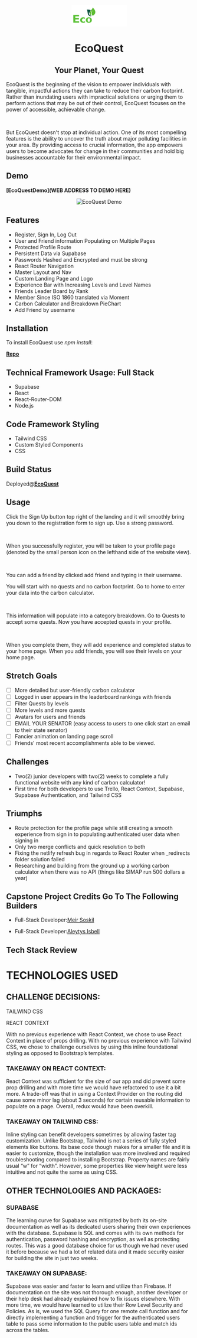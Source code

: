<p align="center">
  <a href="" rel="" target="_blank"><img width="150" src="./src/assets/ecoquestlogo.png" alt="SquadMate Logo"></a></p>
</p>

<h1 align="center">EcoQuest</h1>
<h2 align="center">Your Planet, Your Quest</h2>
</div>

 <p>EcoQuest is the beginning of the vision to empower individuals with tangible, impactful actions they can take to reduce their carbon footprint. Rather than inundating users with impractical solutions or urging them to perform actions that may be out of their control, EcoQuest focuses on the power of accessible, achievable change.</p></br>
<p>But EcoQuest doesn't stop at individual action. One of its most compelling features is the ability to uncover the truth about major polluting facilities in your area. By providing access to crucial information, the app empowers users to become advocates for change in their communities and hold big businesses accountable for their environmental impact.</p>

 
## Demo
**[EcoQuestDemo](WEB ADDRESS TO DEMO HERE)**
<p align="center">
<img src="SCREENSHOT HERE" alt="EcoQuest Demo"></a>
</p>

## Features
- Register, Sign In, Log Out
- User and Friend information Populating on Multiple Pages
- Protected Profile Route
- Persistent Data via Supabase
- Passwords Hashed and Encrypted and must be strong
- React Router Navigation
- Master Layout and Nav
- Custom Landing Page and Logo
- Experience Bar with Increasing Levels and Level Names
- Friends Leader Board by Rank
- Member Since ISO 1860 translated via Moment
- Carbon Calculator and Breakdown PieChart
- Add Friend by username

## Installation
To install EcoQuest use *npm install*:

**[Repo](https://github.com/Meisosk/ecoQuest)**


## Technical Framework Usage: Full Stack 
- Supabase
- React
- React-Router-DOM
- Node.js

## Code Framework Styling
- Tailwind CSS
- Custom Styled Components
- CSS


## Build Status
Deployed@**[EcoQuest](https://eco-quest.netlify.app/)**

## Usage
<p>Click the Sign Up button top right of the landing and it will smoothly bring you down to the registration form to sign up. Use a strong password.</p></br> <p>When you successfully register, you will be taken to your profile page (denoted by the small person icon on the lefthand side of the website view). </p></br><p>You can add a friend by clicked add friend and typing in their username.</p> <p>You will start with no quests and no carbon footprint. Go to home to enter your data into the carbon calculator. </p> </br><p>This information will populate into a category breakdown. Go to Quests to accept some quests. Now you have accepted quests in your profile.</p></br> <p>When you complete them, they will add experience and completed status to your home page. When you add friends, you will see their levels on your home page. </p>


## Stretch Goals
- [ ] More detailed but user-friendly carbon calculator
- [ ] Logged in user appears in the leaderboard rankings with friends
- [ ] Filter Quests by levels
- [ ] More levels and more quests
- [ ] Avatars for users and friends
- [ ] EMAIL YOUR SENATOR (easy access to users to one click start an email to their state senator)
- [ ] Fancier animation on landing page scroll
- [ ] Friends' most recent accomplishments able to be viewed. 

## Challenges
- Two(2) junior developers with two(2) weeks to complete a fully functional website with any kind of carbon calculator!
- First time for both developers to use Trello, React Context, Supabase, Supabase Authentication, and Tailwind CSS

## Triumphs
- Route protection for the profile page while still creating a smooth experience from sign in to populating authenticated user data when signing in
- Only two merge conflicts and quick resolution to both
- Fixing the netlify refresh bug in regards to React Router when _redirects folder solution failed
- Researching and building from the ground up a working carbon calculator when there was no API (things like SIMAP run 500 dollars a year)

## Capstone Project Credits Go To The Following Builders
 
- Full-Stack Developer:[Meir Soskil](https://www.linkedin.com/in/meir-soskil/) 

- Full-Stack Developer:[Aleytys Isbell](https://www.linkedin.com/in/aleytys-isbell/) 




## Tech Stack Review

<h1>TECHNOLOGIES USED</h1>

<h2>CHALLENGE DECISIONS:</h2>

TAILWIND CSS

REACT CONTEXT

With no previous experience with React Context, we chose to use React Context in place of props drilling. With no previous experience with Tailwind CSS, we chose to challenge ourselves by using this inline foundational styling as opposed to Bootstrap’s templates.

<h3>TAKEAWAY ON REACT CONTEXT:</h3>
React Context was sufficient for the size of our app and did prevent some prop drilling and with more time we would have refactored to use it a bit more. A trade-off was that in using a Context Provider on the routing did cause some minor lag (about 3 seconds) for certain reusable information to populate on a page. Overall, redux would have been overkill.

<h3>TAKEAWAY ON TAILWIND CSS:</h3>
Inline styling can benefit developers sometimes by allowing faster tag customization. Unlike Bootstrap, Tailwind is not a series of fully styled elements like buttons. Its base code though makes for a smaller file and it is easier to customize, though the installation was more involved and required troubleshooting compared to installing Bootstrap. Property names are fairly usual “w” for “width”. However, some properties like view height were less intuitive and not quite the same as using CSS.

<h2>OTHER TECHNOLOGIES AND PACKAGES:</h2>

<h3>SUPABASE</h3>
The learning curve for Supabase was mitigated by both its on-site documentation as well as its dedicated users sharing their own experiences with the database. Supabase is SQL and comes with its own methods for authentication, password hashing and encryption, as well as protecting routes. This was a good database choice for us though we had never used it before because we had a lot of related data and it made security easier for building the site in just two weeks.

<h3>TAKEAWAY ON SUPABASE:</h3>
Supabase was easier and faster to learn and utilize than Firebase. If documentation on the site was not thorough enough, another developer or their help desk had already explained how to fix issues elsewhere. With more time, we would have learned to utilize their Row Level Security and Policies. As is, we used the SQL Query for one remote call function and for directly implementing a function and trigger for the authenticated users table to pass some information to the public users table and match ids across the tables.
